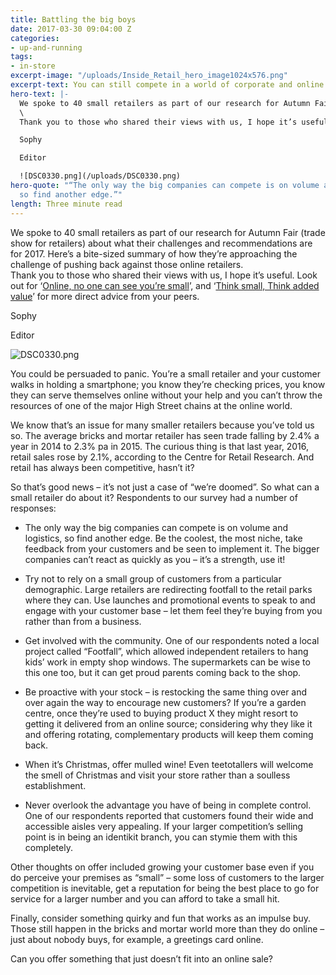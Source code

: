 ```yaml
---
title: Battling the big boys
date: 2017-03-30 09:04:00 Z
categories:
- up-and-running
tags:
- in-store
excerpt-image: "/uploads/Inside_Retail_hero_image1024x576.png"
excerpt-text: You can still compete in a world of corporate and online retailers
hero-text: |-
  We spoke to 40 small retailers as part of our research for Autumn Fair (trade show for retailers) about what their challenges and recommendations are for 2017. Here’s a bite-sized summary of how they’re approaching the challenge of pushing back against those online retailers.
  \
  Thank you to those who shared their views with us, I hope it’s useful. Look out for ‘[Online, no one can see you’re small](http://insideretail.com/articles/online-no-one-can-see-youre-small/)’, and ‘[Think small, Think added value](http://insideretail.com/articles/think-small-think-added-value/)’  for more direct advice from your peers.

  Sophy

  Editor

  ![DSC0330.png](/uploads/DSC0330.png)
hero-quote: "“The only way the big companies can compete is on volume and logistics,
  so find another edge.”"
length: Three minute read
---
```


We spoke to 40 small retailers as part of our research for Autumn Fair (trade show for retailers) about what their challenges and recommendations are for 2017. Here’s a bite-sized summary of how they’re approaching the challenge of pushing back against those online retailers.
\
Thank you to those who shared their views with us, I hope it’s useful. Look out for ‘[Online, no one can see you’re small](http://insideretail.com/articles/online-no-one-can-see-youre-small/)’, and ‘[Think small, Think added value](http://insideretail.com/articles/think-small-think-added-value/)’  for more direct advice from your peers.

Sophy

Editor

![DSC0330.png](/uploads/DSC0330.png)

You could be persuaded to panic. You’re a small retailer and your customer walks in holding a smartphone; you know they’re checking prices, you know they can serve themselves online without your help and you can’t throw the resources of one of the major High Street chains at the online world.

We know that’s an issue for many smaller retailers because you’ve told us so. The average bricks and mortar retailer has seen trade falling by 2.4% a year in 2014 to 2.3% pa in 2015. The curious thing is that last year, 2016, retail sales rose by 2.1%, according to the Centre for Retail Research. And retail has always been competitive, hasn’t it?

So that’s good news – it’s not just a case of “we’re doomed”. So what can a small retailer do about it? Respondents to our survey had a number of responses:

* The only way the big companies can compete is on volume and logistics, so find another edge. Be the coolest, the most niche, take feedback from your customers and be seen to implement it. The bigger companies can’t react as quickly as you – it’s a strength, use it!

* Try not to rely on a small group of customers from a particular demographic. Large retailers are redirecting footfall to the retail parks where they can. Use launches and promotional events to speak to and engage with your customer base – let them feel they’re buying from you rather than from a business.

* Get involved with the community. One of our respondents noted a local project called “Footfall”, which allowed independent retailers to hang kids’ work in empty shop windows. The supermarkets can be wise to this one too, but it can get proud parents coming back to the shop.

* Be proactive with your stock – is restocking the same thing over and over again the way to encourage new customers? If you’re a garden centre, once they’re used to buying product X they might resort to getting it delivered from an online source; considering why they like it and offering rotating, complementary products will keep them coming back.

* When it’s Christmas, offer mulled wine! Even teetotallers will welcome the smell of Christmas and visit your store rather than a soulless establishment.

* Never overlook the advantage you have of being in complete control. One of our respondents reported that customers found their wide and accessible aisles very appealing. If your larger competition’s selling point is in being an identikit branch, you can stymie them with this completely.

Other thoughts on offer included growing your customer base even if you do perceive your premises as “small” – some loss of customers to the larger competition is inevitable, get a reputation for being the best place to go for service for a larger number and you can afford to take a small hit.

Finally, consider something quirky and fun that works as an impulse buy. Those still happen in the bricks and mortar world more than they do online – just about nobody buys, for example, a greetings card online.

Can you offer something that just doesn’t fit into an online sale?